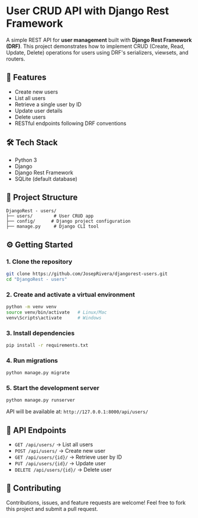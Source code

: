 # User CRUD API with Django Rest Framework

A simple REST API for **user management** built with **Django Rest Framework (DRF)**. This project demonstrates how to implement CRUD (Create, Read, Update, Delete) operations for users using DRF's serializers, viewsets, and routers.

## 🚀 Features

* Create new users
* List all users
* Retrieve a single user by ID
* Update user details
* Delete users
* RESTful endpoints following DRF conventions

## 🛠️ Tech Stack

* Python 3
* Django
* Django Rest Framework
* SQLite (default database)

## 📂 Project Structure

```
DjangoRest - users/
├── users/        # User CRUD app
├── config/      # Django project configuration
├── manage.py     # Django CLI tool
```

## ⚙️ Getting Started

### 1. Clone the repository

```bash
git clone https://github.com/JosepRivera/djangorest-users.git
cd "DjangoRest - users"
```

### 2. Create and activate a virtual environment

```bash
python -m venv venv
source venv/bin/activate   # Linux/Mac
venv\Scripts\activate      # Windows
```

### 3. Install dependencies

```bash
pip install -r requirements.txt
```

### 4. Run migrations

```bash
python manage.py migrate
```

### 5. Start the development server

```bash
python manage.py runserver
```

API will be available at: `http://127.0.0.1:8000/api/users/`

## 📌 API Endpoints

* `GET /api/users/` → List all users
* `POST /api/users/` → Create new user
* `GET /api/users/{id}/` → Retrieve user by ID
* `PUT /api/users/{id}/` → Update user
* `DELETE /api/users/{id}/` → Delete user

## 🤝 Contributing

Contributions, issues, and feature requests are welcome! Feel free to fork this project and submit a pull request.
